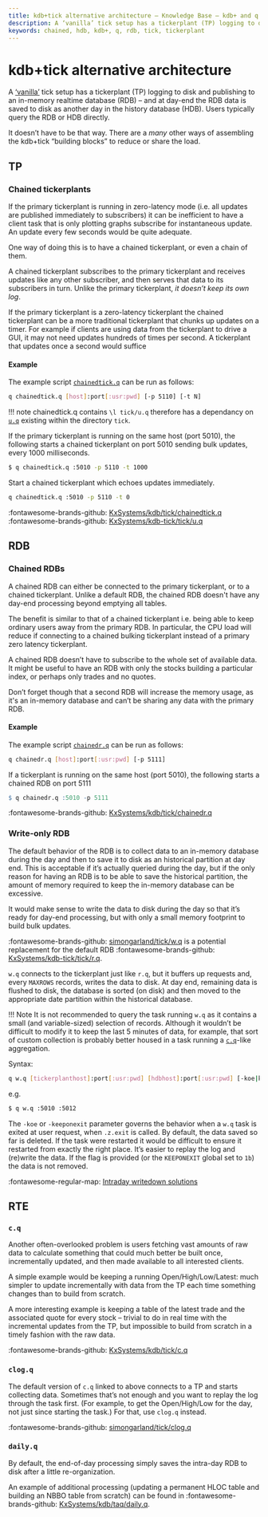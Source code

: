 ```yaml
---
title: kdb+tick alternative architecture – Knowledge Base – kdb+ and q documentation
description: A ‘vanilla’ tick setup has a tickerplant (TP) logging to disk and publishing to an in-memory realtime database (RDB) – and at day-end the RDB data is saved to disk as another day in the history database (HDB). Users typically query the RDB or HDB directly. It doesn’t have to be that way. There are a many other ways of assembling the kdb+tick “building blocks” to reduce or share the load.
keywords: chained, hdb, kdb+, q, rdb, tick, tickerplant
---
```

# kdb+tick alternative architecture


A [‘vanilla’](../architecture/index.md) tick setup has a tickerplant (TP) logging to disk and publishing to an in-memory realtime database (RDB) – and at day-end the RDB data is saved to disk as another day in the history database (HDB). Users typically query the RDB or HDB directly.

It doesn’t have to be that way. There are a _many_ other ways of assembling the kdb+tick “building blocks” to reduce or share the load.


## TP

### Chained tickerplants

If the primary tickerplant is running in zero-latency mode (i.e. all updates are published immediately to subscribers) 
it can be inefficient to have a client task that is only plotting graphs subscribe for instantaneous update. An update every few seconds would be quite adequate.

One way of doing this is to have a chained tickerplant, or even a chain of them. 

A chained tickerplant subscribes to the primary tickerplant and receives updates like any other subscriber, and then serves that data to its subscribers in turn.
Unlike the primary tickerplant, *it doesn’t keep its own log*.

If the primary tickerplant is a zero-latency tickerplant the chained tickerplant can be a more traditional tickerplant that chunks up updates on a timer. 
For example if clients are using data from the tickerplant to drive a GUI, it may not need updates hundreds of times per second.
A tickerplant that updates once a second would suffice

#### Example

The example script [`chainedtick.q`](https://github.com/KxSystems/kdb/blob/master/tick/chainedtick.q) can be run as follows:
```bash
q chainedtick.q [host]:port[:usr:pwd] [-p 5110] [-t N]
```

!!! note
    chainedtick.q contains `\l tick/u.q` therefore has a dependancy on [`u.q`](https://github.com/KxSystems/kdb-tick/blob/master/tick/u.q) existing within the directory `tick`.

If the primary tickerplant is running on the same host (port 5010), the following starts a chained tickerplant on port 5010 sending bulk updates, every 1000 milliseconds.
```bash
$ q chainedtick.q :5010 -p 5110 -t 1000
```

Start a chained tickerplant which echoes updates immediately.
```bash
q chainedtick.q :5010 -p 5110 -t 0
```

:fontawesome-brands-github:
[KxSystems/kdb/tick/chainedtick.q](https://github.com/KxSystems/kdb/blob/master/tick/chainedtick.q)
<br>
:fontawesome-brands-github:
[KxSystems/kdb-tick/tick/u.q](https://github.com/KxSystems/kdb-tick/blob/master/tick/u.q)

## RDB

### Chained RDBs

A chained RDB can either be connected to the primary tickerplant, or to a chained tickerplant. 
Unlike a default RDB, the chained RDB doesn't have any day-end processing beyond emptying all tables.

The benefit is similar to that of a chained tickerplant i.e. being able to keep ordinary users away from the primary RDB. 
In particular, the CPU load will reduce if connecting to a chained bulking tickerplant instead of a primary zero latency tickerplant.

A chained RDB doesn’t have to subscribe to the whole set of available data.
It might be useful to have an RDB with only the stocks building a particular index, or perhaps only trades and no quotes.

Don’t forget though that a second RDB will increase the memory usage, as it's an in-memory database and can’t be sharing any data with the primary RDB.

#### Example

The example script [`chainedr.q`](https://github.com/KxSystems/kdb/blob/master/tick/chainedr.q) can be run as follows:
```bash
q chainedr.q [host]:port[:usr:pwd] [-p 5111]
```

If a tickerplant is running on the same host (port 5010), the following starts a chained RDB on port 5111
```q
$ q chainedr.q :5010 -p 5111 
```

:fontawesome-brands-github: [KxSystems/kdb/tick/chainedr.q](https://github.com/KxSystems/kdb/blob/master/tick/chainedr.q)

### Write-only RDB

The default behavior of the RDB is to collect data to an in-memory database during the day and then to save it to disk as an historical partition at day end. 
This is acceptable if it’s actually queried during the day, but if the only reason for having an RDB is to be able to save the historical partition, 
the amount of memory required to keep the in-memory database can be excessive.

It would make sense to write the data to disk during the day so that it’s ready for day-end processing, but with only a small memory footprint to build bulk updates.

:fontawesome-brands-github:
[simongarland/tick/w.q](https://github.com/simongarland/tick/blob/master/w.q)
is a potential replacement for the default RDB
:fontawesome-brands-github:
[KxSystems/kdb-tick/tick/r.q](https://github.com/KxSystems/kdb-tick/blob/master/tick/r.q).

`w.q` connects to the tickerplant just like `r.q`, but it buffers up requests and, every `MAXROWS` records, writes the data to disk. 
At day end, remaining data is flushed to disk, the database is sorted (on disk) and then moved to the appropriate date partition within the historical database.

!!! Note It is not recommended to query the task running `w.q` as it contains a small (and variable-sized) selection of records. 
Although it wouldn’t be difficult to modify it to keep the last 5 minutes of data, for example, that sort of custom collection is probably better housed in a task running a [`c.q`](#cq)-like aggregation.

Syntax:
```bash
q w.q [tickerplanthost]:port[:usr:pwd] [hdbhost]:port[:usr:pwd] [-koe|keeponexit]
```

e.g.
```bash
$ q w.q :5010 :5012
```

The `-koe` or `-keeponexit` parameter governs the behavior when a `w.q` task is exited at user request, when `.z.exit` is called. 
By default, the data saved so far is deleted. If the task were restarted it would be difficult to ensure it restarted from exactly the right place.
It’s easier to replay the log and (re)write the data. If the flag is provided (or the `KEEPONEXIT` global set to `1b`) the data is not removed.

:fontawesome-regular-map:
[Intraday writedown solutions](../wp/intraday-writedown/index.md)

## RTE

### `c.q`

Another often-overlooked problem is users fetching vast amounts of raw data to calculate something that could much better be built once, incrementally updated, and then made available to all interested clients. 

A simple example would be keeping a running Open/High/Low/Latest: much simpler to update incrementally with data from the TP each time something changes than to build from scratch. 

A more interesting example is keeping a table of the latest trade and the associated quote for every stock – trivial to do in real time with the incremental updates from the TP, but impossible to build from scratch in a timely fashion with the raw data. 

:fontawesome-brands-github: 
[KxSystems/kdb/tick/c.q](https://github.com/KxSystems/kdb/blob/master/tick/c.q)


### `clog.q`

The default version of `c.q` linked to above connects to a TP and starts collecting data. Sometimes that’s not enough and you want to replay the log through the task first. (For example, to get the Open/High/Low for the day, not just since starting the task.) For that, use `clog.q` instead. 

:fontawesome-brands-github: 
[simongarland/tick/clog.q](https://github.com/simongarland/tick/blob/master/clog.q)


### `daily.q`

By default, the end-of-day processing simply saves the intra-day RDB to disk after a little re-organization. 

An example of additional processing (updating a permanent HLOC table and building an NBBO table from scratch) can be found in
:fontawesome-brands-github: 
[KxSystems/kdb/taq/daily.q](https://github.com/simongarland/tick/blob/master/clog.q). 
